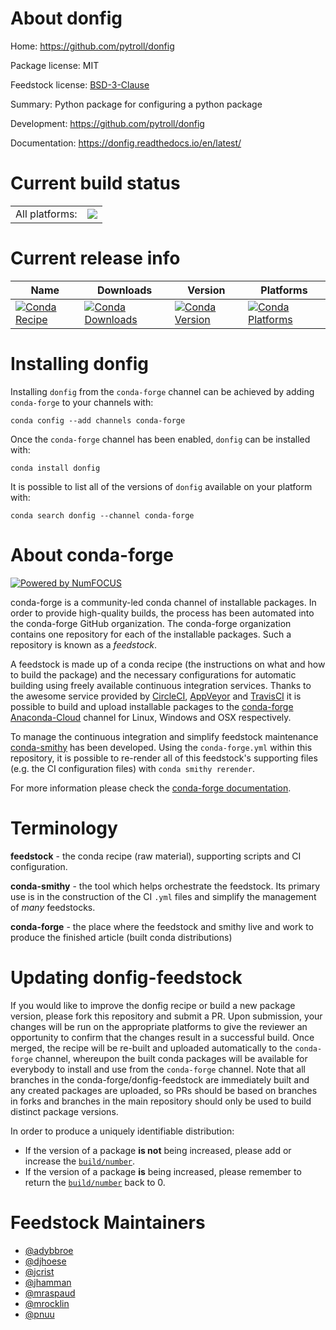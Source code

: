 About donfig
============

Home: https://github.com/pytroll/donfig

Package license: MIT

Feedstock license: [BSD-3-Clause](https://github.com/conda-forge/donfig-feedstock/blob/master/LICENSE.txt)

Summary: Python package for configuring a python package

Development: https://github.com/pytroll/donfig

Documentation: https://donfig.readthedocs.io/en/latest/

Current build status
====================


<table><tr><td>All platforms:</td>
    <td>
      <a href="https://dev.azure.com/conda-forge/feedstock-builds/_build/latest?definitionId=4535&branchName=master">
        <img src="https://dev.azure.com/conda-forge/feedstock-builds/_apis/build/status/donfig-feedstock?branchName=master">
      </a>
    </td>
  </tr>
</table>

Current release info
====================

| Name | Downloads | Version | Platforms |
| --- | --- | --- | --- |
| [![Conda Recipe](https://img.shields.io/badge/recipe-donfig-green.svg)](https://anaconda.org/conda-forge/donfig) | [![Conda Downloads](https://img.shields.io/conda/dn/conda-forge/donfig.svg)](https://anaconda.org/conda-forge/donfig) | [![Conda Version](https://img.shields.io/conda/vn/conda-forge/donfig.svg)](https://anaconda.org/conda-forge/donfig) | [![Conda Platforms](https://img.shields.io/conda/pn/conda-forge/donfig.svg)](https://anaconda.org/conda-forge/donfig) |

Installing donfig
=================

Installing `donfig` from the `conda-forge` channel can be achieved by adding `conda-forge` to your channels with:

```
conda config --add channels conda-forge
```

Once the `conda-forge` channel has been enabled, `donfig` can be installed with:

```
conda install donfig
```

It is possible to list all of the versions of `donfig` available on your platform with:

```
conda search donfig --channel conda-forge
```


About conda-forge
=================

[![Powered by NumFOCUS](https://img.shields.io/badge/powered%20by-NumFOCUS-orange.svg?style=flat&colorA=E1523D&colorB=007D8A)](http://numfocus.org)

conda-forge is a community-led conda channel of installable packages.
In order to provide high-quality builds, the process has been automated into the
conda-forge GitHub organization. The conda-forge organization contains one repository
for each of the installable packages. Such a repository is known as a *feedstock*.

A feedstock is made up of a conda recipe (the instructions on what and how to build
the package) and the necessary configurations for automatic building using freely
available continuous integration services. Thanks to the awesome service provided by
[CircleCI](https://circleci.com/), [AppVeyor](https://www.appveyor.com/)
and [TravisCI](https://travis-ci.com/) it is possible to build and upload installable
packages to the [conda-forge](https://anaconda.org/conda-forge)
[Anaconda-Cloud](https://anaconda.org/) channel for Linux, Windows and OSX respectively.

To manage the continuous integration and simplify feedstock maintenance
[conda-smithy](https://github.com/conda-forge/conda-smithy) has been developed.
Using the ``conda-forge.yml`` within this repository, it is possible to re-render all of
this feedstock's supporting files (e.g. the CI configuration files) with ``conda smithy rerender``.

For more information please check the [conda-forge documentation](https://conda-forge.org/docs/).

Terminology
===========

**feedstock** - the conda recipe (raw material), supporting scripts and CI configuration.

**conda-smithy** - the tool which helps orchestrate the feedstock.
                   Its primary use is in the construction of the CI ``.yml`` files
                   and simplify the management of *many* feedstocks.

**conda-forge** - the place where the feedstock and smithy live and work to
                  produce the finished article (built conda distributions)


Updating donfig-feedstock
=========================

If you would like to improve the donfig recipe or build a new
package version, please fork this repository and submit a PR. Upon submission,
your changes will be run on the appropriate platforms to give the reviewer an
opportunity to confirm that the changes result in a successful build. Once
merged, the recipe will be re-built and uploaded automatically to the
`conda-forge` channel, whereupon the built conda packages will be available for
everybody to install and use from the `conda-forge` channel.
Note that all branches in the conda-forge/donfig-feedstock are
immediately built and any created packages are uploaded, so PRs should be based
on branches in forks and branches in the main repository should only be used to
build distinct package versions.

In order to produce a uniquely identifiable distribution:
 * If the version of a package **is not** being increased, please add or increase
   the [``build/number``](https://conda.io/docs/user-guide/tasks/build-packages/define-metadata.html#build-number-and-string).
 * If the version of a package **is** being increased, please remember to return
   the [``build/number``](https://conda.io/docs/user-guide/tasks/build-packages/define-metadata.html#build-number-and-string)
   back to 0.

Feedstock Maintainers
=====================

* [@adybbroe](https://github.com/adybbroe/)
* [@djhoese](https://github.com/djhoese/)
* [@jcrist](https://github.com/jcrist/)
* [@jhamman](https://github.com/jhamman/)
* [@mraspaud](https://github.com/mraspaud/)
* [@mrocklin](https://github.com/mrocklin/)
* [@pnuu](https://github.com/pnuu/)


